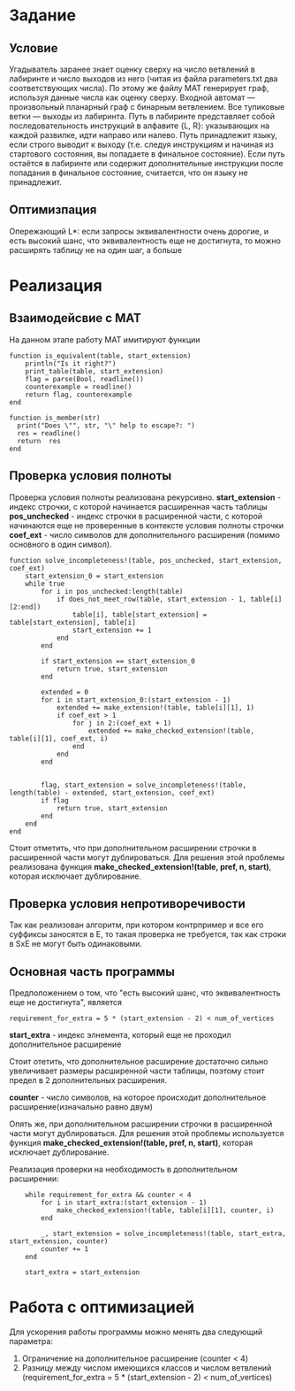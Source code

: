 # Задание
## Условие
Угадыватель заранее знает оценку сверху на число ветвлений в
лабиринте и число выходов из него (читая из файла parameters.txt
два соответствующих числа). По этому же файлу MAT
генерирует граф, используя данные числа как оценку сверху.
Входной автомат — произвольный планарный граф с бинарным
ветвлением. Все тупиковые ветки — выходы из лабиринта. Путь в
лабиринте представляет собой последовательность инструкций в
алфавите {L, R}: указывающих на каждой развилке, идти направо
или налево.
Путь принадлежит языку, если строго выводит к выходу (т.е.
следуя инструкциям и начиная из стартового состояния, вы
попадаете в финальное состояние). Если путь остаётся в
лабиринте или содержит дополнительные инструкции после
попадания в финальное состояние, считается, что он языку не
принадлежит.
## Оптимизпация
Опережающий L*: если запросы эквивалентности очень дорогие, и есть высокий шанс, что эквивалентность еще не достигнута, то можно расширять таблицу не на один шаг, а больше

# Реализация
## Взаимодейсвие с МАТ
На данном этапе работу МАТ имитируют функции

```
function is_equivalent(table, start_extension)
    println("Is it right?")
    print_table(table, start_extension)
    flag = parse(Bool, readline())
    counterexample = readline()
    return flag, counterexample
end
```

```
function is_member(str)
  print("Does \"", str, "\" help to escape?: ")
  res = readline()
  return  res
end
```
## Проверка условия полноты
Проверка условия полноты реализована рекурсивно.
**start_extension** - индекс строчки, с которой начинается расширенная часть таблицы
**pos_unchecked** - индекс строчки в расширенной части, с которой начинаются еще не проверенные в контексте условия полноты строчки
**coef_ext** - число символов для дополнительного расширения (помимо основного в один символ).

```
function solve_incompleteness!(table, pos_unchecked, start_extension, coef_ext)
    start_extension_0 = start_extension
    while true
        for i in pos_unchecked:length(table)
            if does_not_meet_row(table, start_extension - 1, table[i][2:end])
                table[i], table[start_extension] = table[start_extension], table[i]
                start_extension += 1
            end
        end
        
        if start_extension == start_extension_0
            return true, start_extension
        end
    
        extended = 0
        for i in start_extension_0:(start_extension - 1)
            extended += make_extension!(table, table[i][1], 1)
            if coef_ext > 1
                for j in 2:(coef_ext + 1)
                    extended += make_checked_extension!(table, table[i][1], coef_ext, i)
                end
            end
        end

    
        flag, start_extension = solve_incompleteness!(table, length(table) - extended, start_extension, coef_ext)
        if flag
            return true, start_extension
        end
    end
end
```
Стоит отметить, что при дополнительном расширении строчки в расширенной части могут дублироваться. Для решения этой проблемы реализована функция **make_checked_extension!(table, pref, n, start)**, которая исключает дублирование.

## Проверка условия непротиворечивости
Так как реализован алгоритм, при котором контрпример и все его суффиксы заносятся в E, то такая проверка не требуется, так как строки в SxE не могут быть одинаковыми.

## Основная часть программы
Предположением о том, что "есть высокий шанс, что эквивалентность еще не достигнута", является

```
requirement_for_extra = 5 * (start_extension - 2) < num_of_vertices
```

**start_extra** - индекс элнемента, который еще не проходил дополнительное расширение

Стоит отетить, что дополнительное расширение достаточно сильно увеличивает размеры расширенной части таблицы, поэтому стоит предел в 2 дополнительных расширения.

**counter** - число символов, на которое происходит дополнительное расширение(изначально равно двум)

Опять же, при дополнительном расширении строчки в расширенной части могут дублироваться. Для решения этой проблемы используется функция **make_checked_extension!(table, pref, n, start)**, которая исключает дублирование.

Реализация проверки на необходимость в дополнительном расширении:
```
    while requirement_for_extra && counter < 4
        for i in start_extra:(start_extension - 1)
            make_checked_extension!(table, table[i][1], counter, i)
        end
        
        _, start_extension = solve_incompleteness!(table, start_extra, start_extension, counter)
        counter += 1
    end
    
    start_extra = start_extension
```
# Работа с оптимизацией
Для ускорения работы программы можно менять два следующий параметра:
  1. Ограничение на дополнительное расширение (counter < 4)
  2. Разницу между числом имеющихся классов и числом ветвлений (requirement_for_extra = 5 * (start_extension - 2) < num_of_vertices)